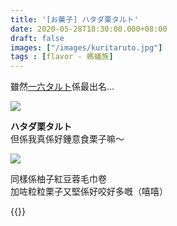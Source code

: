 ```yaml
---
title: '[お菓子] ハタダ栗タルト'
date: 2020-05-28T18:30:00.000+08:00
draft: false
images: ["/images/kuritaruto.jpg"]
tags : [flavor - 螞蟻族]
---
```

 
雖然[一六タルト](https://hidie.net/ichiroku/)係最出名...   

![](/images/kuritaruto1.jpg)

**ハタダ栗タルト**  
但係我真係好鍾意食栗子嘛～  

![](/images/kuritaruto.jpg)

同樣係柚子紅豆蓉毛巾卷  
加咗粒粒栗子又堅係好咬好多嘅（嘻嘻）  


{{<shikoku>}}
